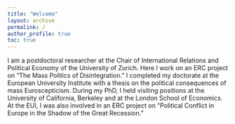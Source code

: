 ```yaml
---
title: "Welcome"
layout: archive
permalink: /
author_profile: true
toc: true
---
```



I am a postdoctoral researcher at the Chair of International Relations and Political Economy of the University of Zurich. Here I work on an ERC project on “The Mass Politics of Disintegration.” I completed my doctorate at the European University Institute with a thesis on the political consequences of mass Euroscepticism. During my PhD, I held visiting positions at the University of California, Berkeley and at the London School of Economics. At the EUI, I was also involved in an ERC project on “Political Conflict in Europe in the Shadow of the Great Recession.” 
